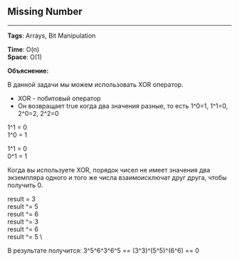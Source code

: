 ## Missing Number
***
**Tags**: Arrays, Bit Manipulation

**Time**: O(n) \
**Space**: O(1)

**Объяснение:**

В данной задачи мы можем использовать XOR оператор. 

- XOR - побитовый оператор
- Он возвращает true когда два значения разные, то есть 1^0=1, 1^1=0, 2^0=2, 2^2=0

1^1 = 0 \
1^0 = 1

1^1 = 0 \
0^1 = 1

Когда вы используете XOR, порядок чисел не имеет значения два экземпляра одного и того же числа взаимоисключат друг друга, чтобы получить 0.

result = 3 \
result ^= 5 \
result ^= 6 \
result ^= 3 \
result ^= 6 \
result ^= 5 \

В результате получится: 3^5^6^3^6^5 == (3^3)^(5^5)^(6^6) == 0